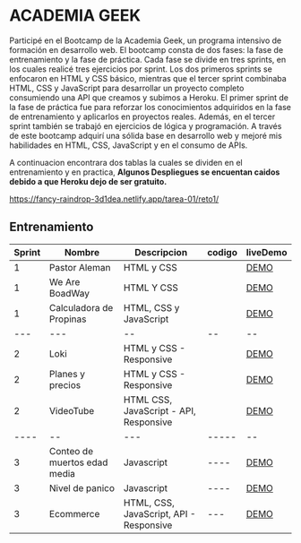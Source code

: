 # ACADEMIA GEEK

Participé en el Bootcamp de la Academia Geek, un programa intensivo de formación en desarrollo web. El bootcamp consta de dos fases: la fase de entrenamiento y la fase de práctica. Cada fase se divide en tres sprints, en los cuales realicé tres ejercicios por sprint. Los dos primeros sprints se enfocaron en HTML y CSS básico, mientras que el tercer sprint combinaba HTML, CSS y JavaScript para desarrollar un proyecto completo consumiendo una API que creamos y subimos a Heroku. El primer sprint de la fase de práctica fue para reforzar los conocimientos adquiridos en la fase de entrenamiento y aplicarlos en proyectos reales. Además, en el tercer sprint también se trabajó en ejercicios de lógica y programación. A través de este bootcamp adquirí una sólida base en desarrollo web y mejoré mis habilidades en HTML, CSS, JavaScript y en el consumo de APIs.


A continuacion encontrara dos tablas la cuales se dividen en el entrenamiento y en practica, **Algunos Despliegues se encuentan caidos debido a que Heroku dejo de ser gratuito.**

https://fancy-raindrop-3d1dea.netlify.app/tarea-01/reto1/

##  Entrenamiento

| Sprint | Nombre | Descripcion | codigo | liveDemo | 
|---|---|---|---|---|
|1| Pastor Aleman | HTML y CSS |  | [DEMO](https://fancy-raindrop-3d1dea.netlify.app/tarea-01/reto1/) |
|1| We Are BoadWay | HTML Y CSS | |[DEMO](https://fancy-raindrop-3d1dea.netlify.app/tarea-01/reto2/) |
|1| Calculadora de Propinas | HTML, CSS y JavaScript | | [DEMO](https://fancy-raindrop-3d1dea.netlify.app/tarea-01/proyectofinal/) |
|---|---|--|--|--|
|2|Loki | HTML y CSS - Responsive | |[DEMO](https://fancy-raindrop-3d1dea.netlify.app/tarea-02/reto1/)
|2|Planes y precios | HTML y CSS - Responsive | | [DEMO](https://fancy-raindrop-3d1dea.netlify.app/tarea-02/reto2/) |
|2|VideoTube | HTML CSS, JavaScript -  API, Responsive | | [DEMO](https://fancy-raindrop-3d1dea.netlify.app/tarea-02/proyectofinal/) |
|----|--|---|-----|--|
|3 | Conteo de muertos edad media | Javascript | ---- |[DEMO](https://fancy-raindrop-3d1dea.netlify.app/tarea-03/logica/algoritmo1/)
|3 | Nivel de panico | Javascript | ---- | [DEMO](https://fancy-raindrop-3d1dea.netlify.app/tarea-03/logica/algoritmo2/)
|3 | Ecommerce | HTML, CSS, JavaScript, API - Responsive | --- | [DEMO](https://amazing-souffle-a5274c.netlify.app/)
